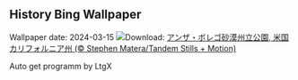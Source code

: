 ## History Bing Wallpaper
Wallpaper date: 2024-03-15
![](https://www.bing.com/th?id=OHR.AnzaBorregoBloom_JA-JP4195875577_UHD.jpg&w=1000)Download: [アンザ・ボレゴ砂漠州立公園, 米国 カリフォルニア州 (© Stephen Matera/Tandem Stills + Motion)](https://www.bing.com/th?id=OHR.AnzaBorregoBloom_JA-JP4195875577_UHD.jpg)

Auto get programm by LtgX
